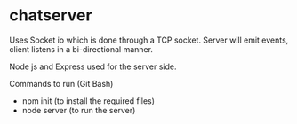 # chatserver

Uses Socket io which is done through a TCP socket.
Server will emit events, client listens in a bi-directional manner.

Node js and Express used for the server side.

Commands to run (Git Bash)
- npm init (to install the required files)
- node server (to run the server)
